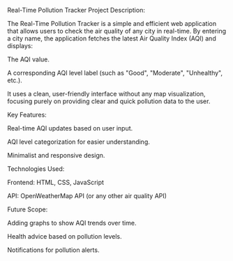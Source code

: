 Real-Time Pollution Tracker
Project Description:

The Real-Time Pollution Tracker is a simple and efficient web application that allows users to check the air quality of any city in real-time.
By entering a city name, the application fetches the latest Air Quality Index (AQI) and displays:

The AQI value.

A corresponding AQI level label (such as "Good", "Moderate", "Unhealthy", etc.).

It uses a clean, user-friendly interface without any map visualization, focusing purely on providing clear and quick pollution data to the user.

Key Features:

Real-time AQI updates based on user input.

AQI level categorization for easier understanding.

Minimalist and responsive design.

Technologies Used:

Frontend: HTML, CSS, JavaScript

API: OpenWeatherMap API (or any other air quality API)

Future Scope:

Adding graphs to show AQI trends over time.

Health advice based on pollution levels.

Notifications for pollution alerts.
